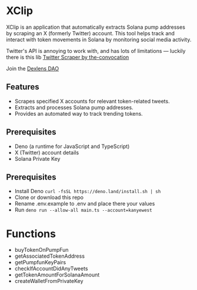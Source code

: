 # XClip
XClip is an application that automatically extracts Solana pump addresses by scraping an X (formerly Twitter) account. This tool helps track and interact with token movements in Solana by monitoring social media activity.

Twitter's API is annoying to work with, and has lots of limitations — luckily there is this lib [Twitter Scraper by the-convocation](https://github.com/the-convocation/twitter-scraper)

Join the [Dexlens DAO](https://dexlens.io/)

## Features

- Scrapes specified X accounts for relevant token-related tweets.
- Extracts and processes Solana pump addresses.
- Provides an automated way to track trending tokens.

## Prerequisites

- Deno (a runtime for JavaScript and TypeScript)
- X (Twitter) account details
- Solana Private Key

## Prerequisites
- Install Deno ```curl -fsSL https://deno.land/install.sh | sh```
- Clone or download this repo
- Rename .env.example to .env and place there your values 
- Run ```deno run --allow-all main.ts --account=kanyewest```

# Functions
- buyTokenOnPumpFun
- getAssociatedTokenAddress
- getPumpfunKeyPairs
- checkIfAccountDidAnyTweets
- getTokenAmountForSolanaAmount
- createWalletFromPrivateKey

